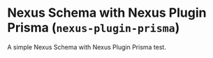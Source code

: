 # Nexus Schema with Nexus Plugin Prisma (`nexus-plugin-prisma`)

A simple Nexus Schema with Nexus Plugin Prisma test.
